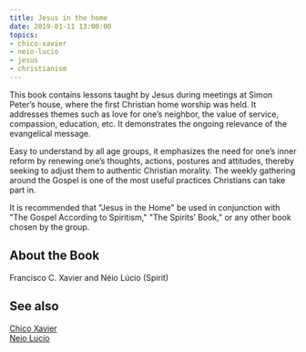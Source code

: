 ```yaml
---
title: Jesus in the home
date: 2019-01-11 13:00:00
topics: 
- chico-xavier
- neio-lucio
- jesus
- christianism
---
```


This book contains lessons taught by Jesus during meetings at Simon Peter’s
house, where the first Christian home worship was held. It addresses themes such
as love for one’s neighbor, the value of service, compassion, education, etc. It
demonstrates the ongoing relevance of the evangelical message.

Easy to understand by all age groups, it emphasizes the need for one’s inner
reform by renewing one’s thoughts, actions, postures and attitudes, thereby
seeking to adjust them to authentic Christian morality. The weekly gathering
around the Gospel is one of the most useful practices Christians can take part
in.

It is recommended that "Jesus in the Home" be used in conjunction with "The
Gospel According to Spiritism," "The Spirits’ Book," or any other book chosen by
the group.

## About the Book
Francisco C. Xavier and Néio Lúcio (Spirit)

## See also
[Chico Xavier](/bio/chico-xavier)  
[Neio Lucio](/bio/neio-lucio)  



